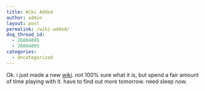 ```yaml
---
title: Wiki Added
author: admin
layout: post
permalink: /wiki-added/
dsq_thread_id:
  - 26004895
  - 26004895
categories:
  - Uncategorized
---
```

Ok. i just made a new [wiki][1]. not 100% sure what it is, but spend a fair amount of time playing with it. have to find out more tomorrow. need sleep now.

 [1]: http://lotas-smartman.net/phpwiki